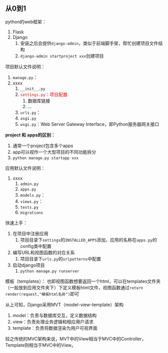 ## 从0到1

python的web框架：
1. Flask
2. Django
	1. 安装之后会提供`django-admin`，类似于前端脚手架，帮忙创建项目文件结构
	2. `django-admin startproject xxx`创建项目

项目默认文件说明：
1. `manage.py`：
2. xxxx
	1. `__init__.py`
	2. <font color="#ff0000">`settings.py`：项目配置</font>
		1. 数据库链接
		2. ...
	3. `urls.py`：
	4. `asgi.py`
	5. `wsgi.py`：Web Server Gateway Interface，即Python服务器网关接口

**project 和 apps的区别：**
1. 通常一个project包含多个apps
2. app可以视作一个大型项目的不同功能拆分
3. `python manage.py startapp xxx`

应用默认文件说明：
1. xxxx
	1. `admin.py`
	2. `apps.py`
	3. `models.py`：
	4. `views.py`：
	5. `tests.py`
	6. `migrations`

快速上手：
1. 在项目中注册应用
	1. 项目目录下`settings`的`INSTALLED_APPS`添加，应用的名称在`apps.py`的config类中配置
2. 编写URL和视图函数的对应关系
	1. 项目目录下`urls.py`的`urlpatterns`中配置
3. 启动django项目
	1. `python manage.py runserver`

模板（templates）：
也即视图函数想要返回一个html，可以在templates文件夹（一般放到应用文件夹下）下定义模板html文件，视图函数通过`return render(request,"模板html名称")`即可

从上可知，Django采用MVT（model-view-template）架构
1. model：负责与数据库交互，定义数据结构
2. view：负责处理业务逻辑和相应用户请求
3. template：负责将数据渲染为用户可视界面

较之传统的MVC架构来说，MVT中的View相当于MVC中的Controller，Template则相当于MVC中的View。